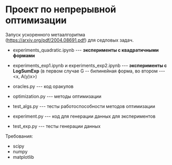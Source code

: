 # Проект по непрерывной оптимизации

Запуск ускоренного метаалгоритма (https://arxiv.org/pdf/2004.08691.pdf) для седловых задач.


* experiments_quadratic.ipynb --- **эксперименты c квадратичными формами**
* experiments_exp1.ipynb и experiments_exp2.ipynb --- **эксперименты с LogSumExp** (в первом случае G -- билинейная форма, во втором --- <x, A(y)x>)

* oracles.py --- код оракулов
* optimization.py --- методы оптимизации
* test_algs.py --- тесты работоспособности методов оптимизации
* experiment.py --- код для генерации данных для экспериментов
* test_exp.py --- тесты генерации данных


Требования:
* scipy
* numpy
* matplotlib
